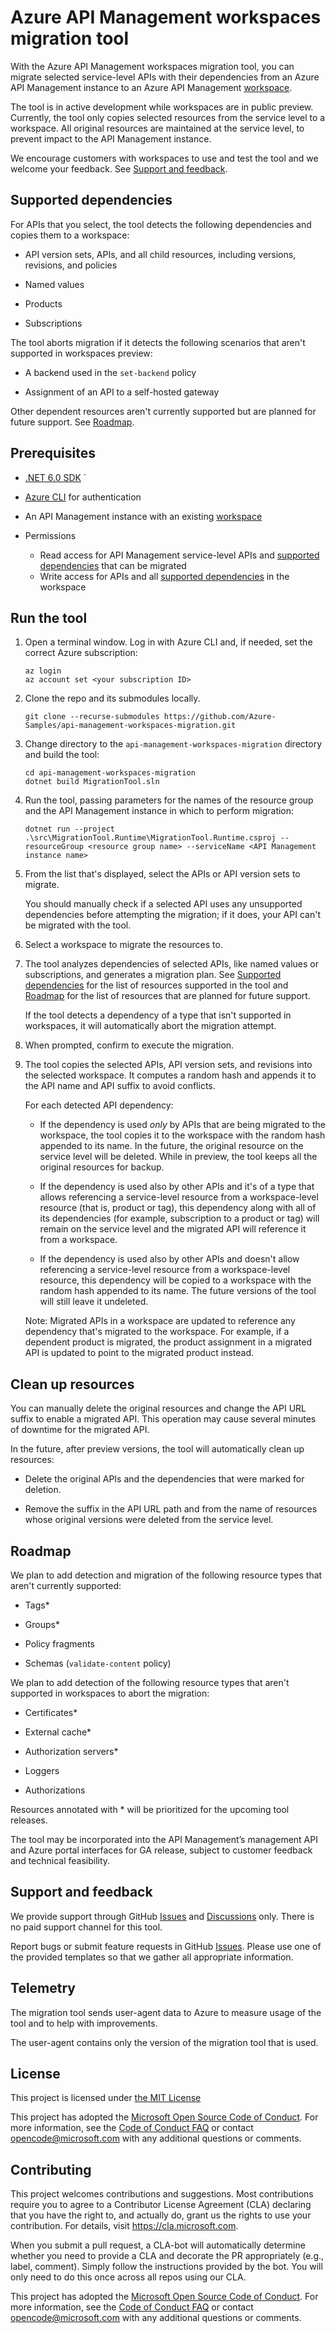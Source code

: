 # Azure API Management workspaces migration tool

With the Azure API Management workspaces migration tool, you can migrate selected service-level APIs with their dependencies from an Azure API Management instance to an Azure API Management [workspace](https://learn.microsoft.com/azure/api-management/workspaces-overview). 

The tool is in active development while workspaces are in public preview. Currently, the tool only copies selected resources from the service level to a workspace. All original resources are maintained at the service level, to prevent impact to the API Management instance. 

We encourage customers with workspaces to use and test the tool and we welcome your feedback. See [Support and feedback](#support-and-feedback).  

## Supported dependencies 

For APIs that you select, the tool detects the following dependencies and copies them to a workspace: 

- API version sets, APIs, and all child resources, including versions, revisions, and policies 

- Named values 

- Products 

- Subscriptions 

The tool aborts migration if it detects the following scenarios that aren't supported in workspaces preview: 

* A backend used in the `set-backend` policy 

* Assignment of an API to a self-hosted gateway 

Other dependent resources aren't currently supported but are planned for future support. See [Roadmap](#roadmap).

## Prerequisites

- [.NET 6.0 SDK](https://dotnet.microsoft.com/download/dotnet/6.0) 
`
- [Azure CLI](https://learn.microsoft.com/cli/azure/install-azure-cli) for authentication 

- An API Management instance with an existing [workspace](https://learn.microsoft.com/azure/api-management/how-to-create-workspace) 

- Permissions
    - Read access for API Management service-level APIs and [supported dependencies](#supported-dependencies) that can be migrated 
    - Write access for APIs and all [supported dependencies](#supported-resource-types-and-dependencies) in the workspace
    
## Run the tool

1. Open a terminal window. Log in with Azure CLI and, if needed, set the correct Azure subscription: 

    ```  
    az login
    az account set <your subscription ID>
    ``` 

1. Clone the repo and its submodules locally.

    ```
    git clone --recurse-submodules https://github.com/Azure-Samples/api-management-workspaces-migration.git
    ```

1. Change directory to the `api-management-workspaces-migration` directory and build the tool:

    ```
    cd api-management-workspaces-migration
    dotnet build MigrationTool.sln
    ``` 

1. Run the tool, passing parameters for the names of the resource group and the API Management instance in which to perform migration:

    ```
    dotnet run --project .\src\MigrationTool.Runtime\MigrationTool.Runtime.csproj --resourceGroup <resource group name> --serviceName <API Management instance name>
    ```

1. From the list that's displayed, select the APIs or API version sets to migrate. 

    You should manually check if a selected API uses any unsupported dependencies before attempting the migration; if it does, your API can't be migrated with the tool.

1. Select a workspace to migrate the resources to. 

1. The tool analyzes dependencies of selected APIs, like named values or subscriptions, and generates a migration plan. See [Supported dependencies](#supported-dependencies) for the list of resources supported in the tool and [Roadmap](#roadmap) for the list of resources that are planned for future support. 
    
    If the tool detects a dependency of a type that isn't supported in workspaces, it will automatically abort the migration attempt. 
    
1. When prompted, confirm to execute the migration. 

1. The tool copies the selected APIs, API version sets, and revisions into the selected workspace. It computes a random hash and appends it to the API name and API suffix to avoid conflicts. 

    For each detected API dependency: 

    * If the dependency is used *only* by APIs that are being migrated to the workspace, the tool copies it to the workspace with the random hash appended to its name. In the future, the original resource on the service level will be deleted. While in preview, the tool keeps all the original resources for backup.

    * If the dependency is used also by other APIs and it's of a type that allows referencing a service-level resource from a workspace-level resource (that is, product or tag), this dependency along with all of its dependencies (for example, subscription to a product or tag) will remain on the service level and the migrated API will reference it from a workspace. 

    * If the dependency is used also by other APIs and doesn't allow referencing a service-level resource from a workspace-level resource, this dependency will be copied to a workspace with the random hash appended to its name. The future versions of the tool will still leave it undeleted.

    Note: Migrated APIs in a workspace are updated to reference any dependency that's migrated to the workspace. For example, if a dependent product is migrated, the product assignment in a migrated API is updated to point to the migrated product instead.

## Clean up resources

You can manually delete the original resources and change the API URL suffix to enable a migrated API. This operation may cause several minutes of downtime for the migrated API.

In the future, after preview versions, the tool will automatically clean up resources: 

* Delete the original APIs and the dependencies that were marked for deletion. 

* Remove the suffix in the API URL path and from the name of resources whose original versions were deleted from the service level. 

## Roadmap 

We plan to add detection and migration of the following resource types that aren't currently supported:

- Tags* 

- Groups* 

- Policy fragments 

- Schemas (`validate-content` policy) 

We plan to add detection of the following resource types that aren't supported in workspaces to abort the migration: 

- Certificates* 

- External cache* 

- Authorization servers* 

- Loggers 

- Authorizations 

Resources annotated with * will be prioritized for the upcoming tool releases.

The tool may be incorporated into the API Management’s management API and Azure portal interfaces for GA release, subject to customer feedback and technical feasibility.

## Support and feedback

We provide support through GitHub [Issues] and [Discussions] only. There is no paid support channel for this tool.

Report bugs or submit feature requests in GitHub [Issues]. Please use one of the provided templates so that we gather all appropriate information.

## Telemetry

The migration tool sends user-agent data to Azure to measure usage of the tool and to help with improvements.

The user-agent contains only the version of the migration tool that is used.

## License

This project is licensed under [the MIT License](LICENSE)

This project has adopted the [Microsoft Open Source Code of Conduct](https://opensource.microsoft.com/codeofconduct/). For more information, see the [Code of Conduct FAQ](https://opensource.microsoft.com/codeofconduct/faq/) or contact [opencode@microsoft.com](mailto:opencode@microsoft.com) with any additional questions or comments.

## Contributing

This project welcomes contributions and suggestions. Most contributions require you to agree to a Contributor License Agreement (CLA) declaring that you have the right to, and actually do, grant us the rights to use your contribution. For details, visit https://cla.microsoft.com.

When you submit a pull request, a CLA-bot will automatically determine whether you need to provide a CLA and decorate the PR appropriately (e.g., label, comment). Simply follow the instructions provided by the bot. You will only need to do this once across all repos using our CLA.

This project has adopted the [Microsoft Open Source Code of Conduct](https://opensource.microsoft.com/codeofconduct/).
For more information, see the [Code of Conduct FAQ](https://opensource.microsoft.com/codeofconduct/faq/) or contact [opencode@microsoft.com](mailto:opencode@microsoft.com) with any additional questions or comments.

<!-- Links -->
[Issues]: https://github.com/Azure-Samples/api-management-workspaces-migration/issues
[Discussions]: https://github.com/Azure-Samples/api-management-workspaces-migration/discussions
